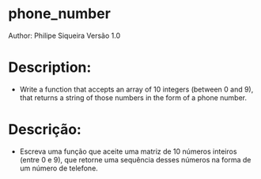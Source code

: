 # phone_number

Author: Philipe Siqueira
Versão 1.0

# Description: 
*  Write a function that accepts an array of 10 integers (between 0 and 9), that returns a string of those numbers in the form of a phone number.

# Descrição: 
* Escreva uma função que aceite uma matriz de 10 números inteiros (entre 0 e 9), que retorne uma sequência desses números na forma de um número de telefone.
